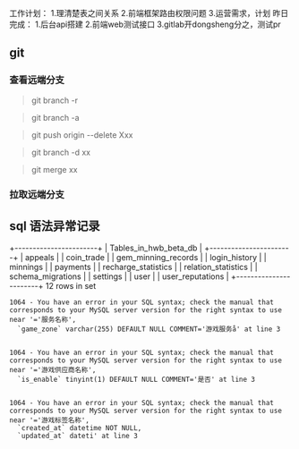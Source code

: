 工作计划：
1.理清楚表之间关系
2.前端框架路由权限问题
3.运营需求，计划
昨日完成：
1.后台api搭建
2.前端web测试接口
3.gitlab开dongsheng分之，测试pr

## git

### 查看远端分支

> git branch -r 

> git branch -a

> git push origin --delete Xxx

> git branch -d xx

> git merge xx

### 拉取远端分支


## sql 语法异常记录

+-----------------------+
| Tables_in_hwb_beta_db |
+-----------------------+
| appeals               |
| coin_trade            |
| gem_minning_records   |
| login_history         |
| minnings              |
| payments              |
| recharge_statistics   |
| relation_statistics   |
| schema_migrations     |
| settings              |
| user                  |
| user_reputations      |
+-----------------------+
12 rows in set



```
1064 - You have an error in your SQL syntax; check the manual that corresponds to your MySQL server version for the right syntax to use near '='服务名称',
  `game_zone` varchar(255) DEFAULT NULL COMMENT='游戏服务å' at line 3


1064 - You have an error in your SQL syntax; check the manual that corresponds to your MySQL server version for the right syntax to use near '='游戏供应商名称',
  `is_enable` tinyint(1) DEFAULT NULL COMMENT='是否' at line 3


1064 - You have an error in your SQL syntax; check the manual that corresponds to your MySQL server version for the right syntax to use near '='游戏标签名称',
  `created_at` datetime NOT NULL,
  `updated_at` dateti' at line 3

```





